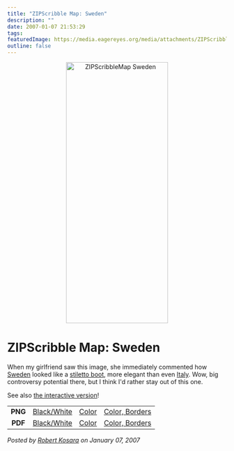 ```yaml
---
title: "ZIPScribble Map: Sweden"
description: ""
date: 2007-01-07 21:53:29
tags: 
featuredImage: https://media.eagereyes.org/media/attachments/ZIPScribbleMaps/ZIPScribbleMap-Sweden-color-borders.png
outline: false
---
```


<p align="center"><img class="aligncenter" title="ZIPScribbleMap Sweden" src="https://media.eagereyes.org/media/attachments/ZIPScribbleMaps/ZIPScribbleMap-Sweden-color-borders.png" alt="ZIPScribbleMap Sweden" width="234" height="599" border="0" /></p>

# ZIPScribble Map: Sweden

When my girlfriend saw this image, she immediately commented how <a href="http://en.wikipedia.org/wiki/Italy">Sweden</a> looked like a <a href="http://en.wikipedia.org/wiki/Stiletto_heel">stiletto boot</a>, more elegant than even <a href="/Applications/MoreZIPScribbleMaps.html#Italy">Italy</a>. Wow, big controversy potential there, but I think I'd rather stay out of this one.

See also <a href="/zipscribble-maps/interactive-zipscribble-map#SE">the interactive version</a>!

<table width="60%" border="0" align="center">
<tbody>
<tr>
<td align="center"><strong>PNG</strong></td>
<td align="center"><a href="https://media.eagereyes.org/media/attachments/ZIPScribbleMaps/ZIPScribbleMap-Sweden.png" target="_blank" rel="slb_off">Black/White</a></td>
<td align="center"><a href="https://media.eagereyes.org/media/attachments/ZIPScribbleMaps/ZIPScribbleMap-Sweden-color.png" target="_blank" rel="slb_off">Color</a></td>
<td align="center"><a href="https://media.eagereyes.org/media/attachments/ZIPScribbleMaps/ZIPScribbleMap-Sweden-color-borders.png" target="_blank" rel="slb_off">Color, Borders</a></td>
</tr>
<tr>
<td align="center"><strong>PDF</strong></td>
<td align="center"><a href="https://media.eagereyes.org/media/attachments/ZIPScribbleMaps/ZIPScribbleMap-Sweden.pdf" target="_blank">Black/White</a></td>
<td align="center"><a href="https://media.eagereyes.org/media/attachments/ZIPScribbleMaps/ZIPScribbleMap-Sweden-color.pdf" target="_blank">Color </a></td>
<td align="center"><a href="https://media.eagereyes.org/media/attachments/ZIPScribbleMaps/ZIPScribbleMap-Sweden-color-borders.pdf" target="_blank">Color, Borders</a></td>
</tr>
</tbody>
</table>


_Posted by <a href="/about">Robert Kosara</a> on January 07, 2007_


